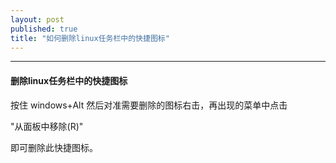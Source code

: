 ```yaml
---
layout: post
published: true
title: "如何删除linux任务栏中的快捷图标"
---
```


----------------------------------
#### 删除linux任务栏中的快捷图标 ####


按住 windows+Alt 然后对准需要删除的图标右击，再出现的菜单中点击

"从面板中移除(R)"

即可删除此快捷图标。

